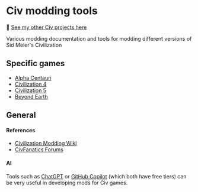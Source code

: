 # Civ modding tools

📌 [See my other Civ projects here](https://github.com/search?q=user%3Abmaupin+topic%3Acivilization&type=Repositories)

Various modding documentation and tools for modding different versions of Sid Meier's Civilization

## Specific games

- [Alpha Centauri](./alpha-centauri/)
- [Civilization 4](./civilization-4/)
- [Civilization 5](./civilization-5/)
- [Beyond Earth](./civilization-beyond-earth/)

## General

#### References

- [Civilization Modding Wiki](https://modiki.civfanatics.com/)
- [CivFanatics Forums](https://forums.civfanatics.com/)

#### AI

Tools such as [ChatGPT](https://chatgpt.com/) or [GitHub Copilot](https://github.com/features/copilot) (which both have free tiers) can be very useful in developing mods for Civ games.
